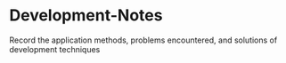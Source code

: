 # Development-Notes
Record the application methods, problems encountered, and solutions of development techniques
